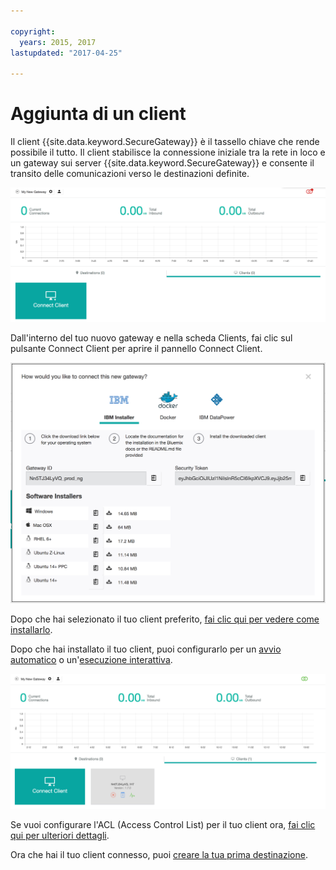 ```yaml
---

copyright:
  years: 2015, 2017
lastupdated: "2017-04-25"

---
```


# Aggiunta di un client

Il client {{site.data.keyword.SecureGateway}} è il tassello chiave che rende possibile il tutto. Il client stabilisce la connessione iniziale tra la rete in loco e un gateway sui server {{site.data.keyword.SecureGateway}} e consente il transito delle comunicazioni verso le destinazioni definite.

![New Gateway](./images/newGateway.png?raw=true "New Gateway")

Dall'interno del tuo nuovo gateway e nella scheda Clients, fai clic sul pulsante Connect Client per aprire il pannello Connect Client.

![Connect Client](./images/connectClient.png?raw=true "Connect Client")

Dopo che hai selezionato il tuo client preferito, [fai clic qui per vedere come installarlo](./securegateway_install.html).

Dopo che hai installato il tuo client, puoi configurarlo per un [avvio automatico](./securegateway_auto-start.html) o un'[esecuzione interattiva](./securegateway_interaction.html).

![Connected Client](./images/connectedClient.png?raw=true "Connected Client")

Se vuoi configurare l'ACL (Access Control List) per il tuo client ora, [fai clic qui per ulteriori dettagli](./securegateway_acl.html).

Ora che hai il tuo client connesso, puoi [creare la tua prima destinazione](./securegateway_destination.html).
